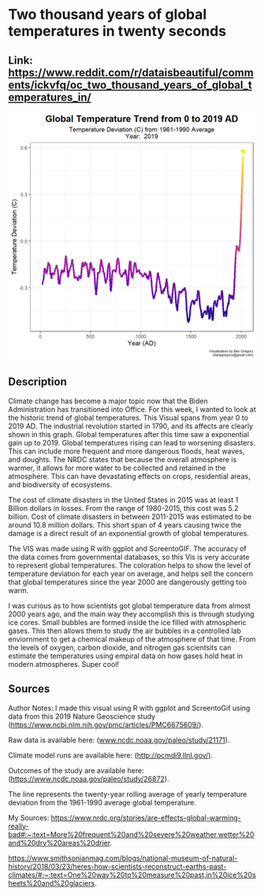 # Two thousand years of global temperatures in twenty seconds

## Link: https://www.reddit.com/r/dataisbeautiful/comments/ickvfq/oc_two_thousand_years_of_global_temperatures_in/

![image](images/2000years.png)

## Description

Climate change has become a major topic now that the Biden Administration has transitioned into Office. For this week, I wanted to look at the historic trend of global temperatures. This Visual spans from year 0 to 2019 AD. The industrial revolution started in 1790, and its affects are clearly shown in this graph. Global temperatures after this time saw a exponential gain up to 2019. Global temperatures rising can lead to worsening disasters. This can include more frequent and more dangerous floods, heat waves, and doughts.  The NRDC states that because the overall atmosphere is warmer, it allows for more water to be collected and retained in the atmosphere. This can have devastating effects on crops, residential areas, and biodiversity of ecosystems. 

The cost of climate disasters in the United States in 2015 was at least 1 Billion dollars in losses. From the range of 1980-2015, this cost was 5.2 billion.
Cost of climate disasters in between 2011-2015 was estimated to be around 10.8 million dollars. This short span of 4 years causing twice the damage is a direct result of an exponential growth of global temperatures.

The VIS was made using R with ggplot and ScreentoGIF. The accuracy of the data comes from governmental databases, so this Vis is very accurate to represent global temperatures. The coloration helps to show the level of temperature deviation for each year on average, and helps sell the concern that global temperatures since the year 2000 are dangerously getting too warm.


I was curious as to how scientists got global temperature data from almost 2000 years ago, and the main way they accomplish this is through studying ice cores. Small bubbles are formed inside the ice filled with atmospheric gases. This then allows them to study the air bubbles in a controlled lab enviornment to get a chemical makeup of the atmosphere of that time. From the levels of oxygen, carbon dioxide, and nitrogen gas scientsits can estimate the temperatures using empiral data on how gases hold heat in modern atmospheres. Super cool!





## Sources
Author Notes:
I made this visual using R with ggplot and ScreentoGif using data from this 2019 Nature Geoscience study (https://www.ncbi.nlm.nih.gov/pmc/articles/PMC6675609/).

Raw data is available here: (www.ncdc.noaa.gov/paleo/study/21171).

Climate model runs are available here: (http://pcmdi9.llnl.gov/).

Outcomes of the study are available here: (https://www.ncdc.noaa.gov/paleo/study/26872).

The line represents the twenty-year rolling average of yearly temperature deviation from the 1961-1990 average global temperature.

My Sources:
https://www.nrdc.org/stories/are-effects-global-warming-really-bad#:~:text=More%20frequent%20and%20severe%20weather,wetter%20and%20dry%20areas%20drier.

https://www.smithsonianmag.com/blogs/national-museum-of-natural-history/2018/03/23/heres-how-scientists-reconstruct-earths-past-climates/#:~:text=One%20way%20to%20measure%20past,in%20ice%20sheets%20and%20glaciers.
